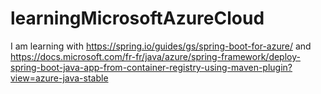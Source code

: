 # learningMicrosoftAzureCloud
I am learning with https://spring.io/guides/gs/spring-boot-for-azure/ and https://docs.microsoft.com/fr-fr/java/azure/spring-framework/deploy-spring-boot-java-app-from-container-registry-using-maven-plugin?view=azure-java-stable
